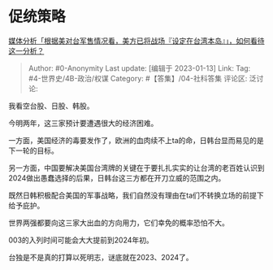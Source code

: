 # 促统策略
[媒体分析「根据美对台军售情况看，美方已将战场『设定在台湾本岛』」，如何看待这一分析？](https://www.zhihu.com/question/578059520/answer/2843371405)
> Author: #0-Anonymity
> Last update: [编辑于 2023-01-13]
> Link:
> Tag: #4-世界史/4B-政治/权谋
> Category: #【答集】/04-社科答集
> 评论区:
> 泛讨论:

我看空台股、日股、韩股。

今明两年，这三家预计要遭遇很大的经济困难。

一方面，美国经济的毒要发作了，欧洲的血肉续不上ta的命，日韩台显而易见的是下一轮的目标。

另一方面，中国要解决美国台湾牌的关键在于要扎扎实实的让台湾的老百姓认识到2024做出愚蠢选择的后果，日韩台这三方都在开刀立威的范围之内。

既然日韩积极配合美国的军事战略，我们自然没有理由在ta们不转换立场的前提下给予庇护。

世界两强都要向这三家大出血的方向用力，它们幸免的概率恐怕不大。

003的入列时间可能会大大提前到2024年初。

台独是不是真的打算以死明志，谜底就在2023、2024了。
